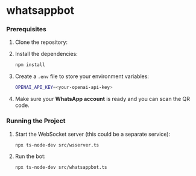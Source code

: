 # whatsappbot

### Prerequisites
1. Clone the repository:

2. Install the dependencies:
    ```bash
    npm install
    ```

3. Create a `.env` file to store your environment variables:
    ```bash
    OPENAI_API_KEY=<your-openai-api-key>
    ```

4. Make sure your **WhatsApp account** is ready and you can scan the QR code.

### Running the Project
1. Start the WebSocket server (this could be a separate service):
    ```bash
    npx ts-node-dev src/wsserver.ts
    ```

2. Run the bot:
    ```bash
    npx ts-node-dev src/whatsappbot.ts
    ```
